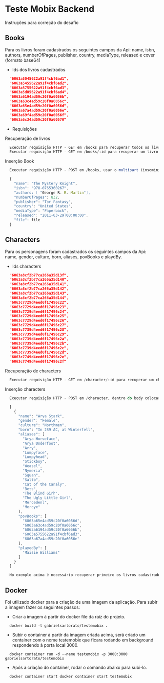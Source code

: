 # Teste Mobix Backend

Instruções para correção do desafio

## Books

Para os livros foram cadastrados os seguintes campos da Api: name, isbn, authors, numberOfPages, publisher, country, mediaType, released e cover (formato base64)

- Ids dos livros cadastrados

```json
  "6063a5045622a91f4cbf6ad1",
  "6063a5455622a91f4cbf6ad2",
  "6063a5755622a91f4cbf6ad3",
  "6063a5d85622a91f4cbf6ad4",
  "6063a6194ad59c20f0a6056b",
  "6063a63c4ad59c20f0a6056c",
  "6063a65e4ad59c20f0a6056d",
  "6063a67a4ad59c20f0a6056e",
  "6063a69f4ad59c20f0a6056f",
  "6063a6c34ad59c20f0a60570"
```

- Requisições

Recuperação de livros

```js
  Executar requisição HTTP - GET em /books para recuperar todos os livros
  Executar requisição HTTP - GET em /books/:id para recuperar um livro em especifico, onde está :id trocar por um dos ids lsitados acima
```

Inserção Book

```js
  Executar requisição HTTP - POST em /books, usar o multipart (insominia) para a requisição devido ser inserido imagem junto: 

  {
    "name": "The Mystery Knight",
    "isbn": "978-0765360267",
    "authors: [ "George R. R. Martin"],
    "numberOfPages": 832,
    "publisher": "Tor Fantasy",
    "country": "United States",
    "mediaType": "Paperback",
    "released": "2011-03-29T00:00:00",
    "file": file
  }
```

## Characters

Para os personagens foram cadastrados os seguintes campos da Api: name, gender, culture, born, aliases, povBooks e playdBy.

- Ids characters

```json
  "6063a8cf2b77ca266a35d13f",
  "6063a8cf2b77ca266a35d140",
  "6063a8cf2b77ca266a35d141",
  "6063a8cf2b77ca266a35d142",
  "6063a8cf2b77ca266a35d143",
  "6063a8cf2b77ca266a35d144",
  "6063c7729d4eed6f17496c22",
  "6063c7729d4eed6f17496c23",
  "6063c7729d4eed6f17496c24",
  "6063c7729d4eed6f17496c25",
  "6063c7729d4eed6f17496c26",
  "6063c7729d4eed6f17496c27",
  "6063c7739d4eed6f17496c28",
  "6063c7739d4eed6f17496c29",
  "6063c7739d4eed6f17496c2a",
  "6063c7739d4eed6f17496c2b",
  "6063c7739d4eed6f17496c2c",
  "6063c7739d4eed6f17496c2d",
  "6063c7749d4eed6f17496c2e",
  "6063c7749d4eed6f17496c2f"
```

Recuperação de characters

```js
  Executar requisição HTTP - GET em /character/:id para recuperar um character em especifico, onde está :id trocar por um dos ids listados acima
```

Inserção characters

```js
  Executar requisição HTTP - POST em /character, dentro do body colocar um array no seguinte formato:

  [
    {
      "name": "Arya Stark",
      "gender": "Female",
      "culture": "Northmen",
      "born": "In 289 AC, at Winterfell",
      "aliases": [
        "Arya Horseface",
        "Arya Underfoot",
        "Arry",
        "Lumpyface",
        "Lumpyhead",
        "Stickboy",
        "Weasel",
        "Nymeria",
        "Squan",
        "Saltb",
        "Cat of the Canaly",
        "Bets",
        "The Blind Girh",
        "The Ugly Little Girl",
        "Mercedenl",
        "Mercye"
      ],
      "povBooks": [
        "6063a65e4ad59c20f0a6056d",
        "6063a63c4ad59c20f0a6056c",
        "6063a6194ad59c20f0a6056b",
        "6063a5755622a91f4cbf6ad3",
        "6063a67a4ad59c20f0a6056e"
      ],
      "playedBy": [
        "Maisie Williams"
      ]
    }
  ]

  No exemplo acima é necessário recuperar primeiro os livros cadastrados para que seja feito a referência dos livros em "povBook"
```

## Docker

Foi utilizado docker para a criação de uma imagem da aplicação. Para subir a imagem fazer os seguintes passos:

- Criar a imagem à partir do docker file da raiz do projeto.
  
```docker
  docker build -t gabrielsartorato/testemobix .
```

- Subir o container à partir da imagem criada acima, será criado um container com o nome testemobix que ficara rodando em background respondendo à porta local 3000.

```docker
  docker container run -d --name testemobix -p 3000:3000 gabrielsartorato/testemobix
```

- Após a criação do container, rodar o comando abaixo para subi-lo.

```docker
  docker container start docker container start testemobix
```
